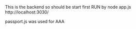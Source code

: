 This is the backend so should be start first
RUN by node app.js
http://localhost:3030/

passport.js was used for AAA
